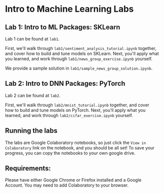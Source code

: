 # Intro to Machine Learning Labs

## Lab 1: Intro to ML Packages: SKLearn
Lab 1 can be found at `lab1`.

First, we'll walk through `lab1/sentiment_analysis_tutorial.ipynb` together, and cover how to build and tune models on SKLearn. Next, you'll apply what you learned, and work through `lab1/news_group_exercise.ipynb` yourself.

We provide a sample solution in `lab1/sample_news_group_solution.ipynb`.

## Lab 2: Intro to DNN Packages: PyTorch
Lab 2 can be found at `lab2`.

First, we'll walk through `lab2/mnist_tutorial.ipynb` together, and cover how to build and tune models on PyTorch. Next, you'll apply what you learned, and work through `lab2/cifar_exercise.ipynb` yourself.


## Running the labs
The labs are Google Colaboratory notebooks, so just click the `View in Colaboratory` link on the notebook, and you should be all set!
To save your progress, you can copy the notebooks to your own google drive.

## Requirements:
Please have either Google Chrome or Firefox installed and a Google Account.
You may need to add Colaboratory to your browser.
